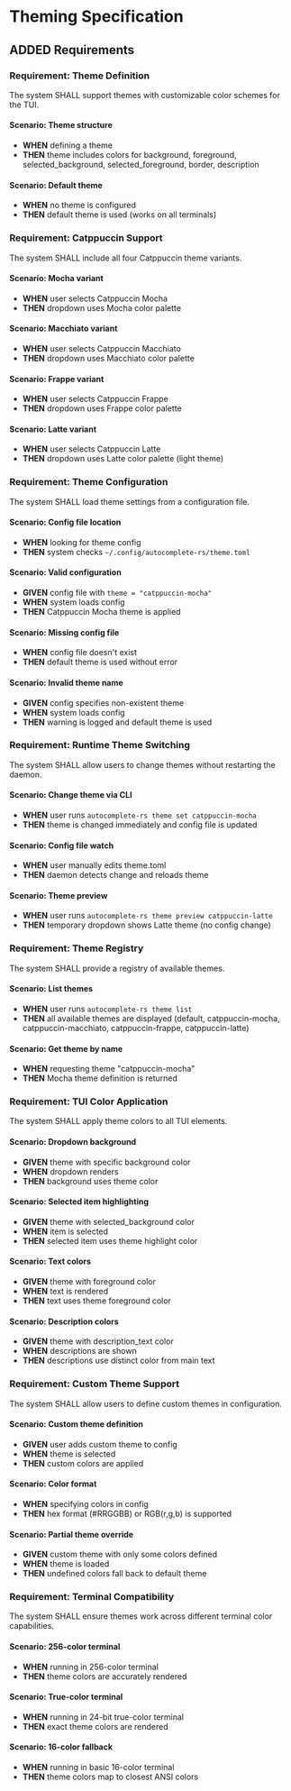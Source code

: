 # Theming Specification

## ADDED Requirements

### Requirement: Theme Definition

The system SHALL support themes with customizable color schemes for the TUI.

#### Scenario: Theme structure

- **WHEN** defining a theme
- **THEN** theme includes colors for background, foreground,
  selected_background, selected_foreground, border, description

#### Scenario: Default theme

- **WHEN** no theme is configured
- **THEN** default theme is used (works on all terminals)

### Requirement: Catppuccin Support

The system SHALL include all four Catppuccin theme variants.

#### Scenario: Mocha variant

- **WHEN** user selects Catppuccin Mocha
- **THEN** dropdown uses Mocha color palette

#### Scenario: Macchiato variant

- **WHEN** user selects Catppuccin Macchiato
- **THEN** dropdown uses Macchiato color palette

#### Scenario: Frappe variant

- **WHEN** user selects Catppuccin Frappe
- **THEN** dropdown uses Frappe color palette

#### Scenario: Latte variant

- **WHEN** user selects Catppuccin Latte
- **THEN** dropdown uses Latte color palette (light theme)

### Requirement: Theme Configuration

The system SHALL load theme settings from a configuration file.

#### Scenario: Config file location

- **WHEN** looking for theme config
- **THEN** system checks `~/.config/autocomplete-rs/theme.toml`

#### Scenario: Valid configuration

- **GIVEN** config file with `theme = "catppuccin-mocha"`
- **WHEN** system loads config
- **THEN** Catppuccin Mocha theme is applied

#### Scenario: Missing config file

- **WHEN** config file doesn't exist
- **THEN** default theme is used without error

#### Scenario: Invalid theme name

- **GIVEN** config specifies non-existent theme
- **WHEN** system loads config
- **THEN** warning is logged and default theme is used

### Requirement: Runtime Theme Switching

The system SHALL allow users to change themes without restarting the daemon.

#### Scenario: Change theme via CLI

- **WHEN** user runs `autocomplete-rs theme set catppuccin-mocha`
- **THEN** theme is changed immediately and config file is updated

#### Scenario: Config file watch

- **WHEN** user manually edits theme.toml
- **THEN** daemon detects change and reloads theme

#### Scenario: Theme preview

- **WHEN** user runs `autocomplete-rs theme preview catppuccin-latte`
- **THEN** temporary dropdown shows Latte theme (no config change)

### Requirement: Theme Registry

The system SHALL provide a registry of available themes.

#### Scenario: List themes

- **WHEN** user runs `autocomplete-rs theme list`
- **THEN** all available themes are displayed (default, catppuccin-mocha,
  catppuccin-macchiato, catppuccin-frappe, catppuccin-latte)

#### Scenario: Get theme by name

- **WHEN** requesting theme "catppuccin-mocha"
- **THEN** Mocha theme definition is returned

### Requirement: TUI Color Application

The system SHALL apply theme colors to all TUI elements.

#### Scenario: Dropdown background

- **GIVEN** theme with specific background color
- **WHEN** dropdown renders
- **THEN** background uses theme color

#### Scenario: Selected item highlighting

- **GIVEN** theme with selected_background color
- **WHEN** item is selected
- **THEN** selected item uses theme highlight color

#### Scenario: Text colors

- **GIVEN** theme with foreground color
- **WHEN** text is rendered
- **THEN** text uses theme foreground color

#### Scenario: Description colors

- **GIVEN** theme with description_text color
- **WHEN** descriptions are shown
- **THEN** descriptions use distinct color from main text

### Requirement: Custom Theme Support

The system SHALL allow users to define custom themes in configuration.

#### Scenario: Custom theme definition

- **GIVEN** user adds custom theme to config
- **WHEN** theme is selected
- **THEN** custom colors are applied

#### Scenario: Color format

- **WHEN** specifying colors in config
- **THEN** hex format (#RRGGBB) or RGB(r,g,b) is supported

#### Scenario: Partial theme override

- **GIVEN** custom theme with only some colors defined
- **WHEN** theme is loaded
- **THEN** undefined colors fall back to default theme

### Requirement: Terminal Compatibility

The system SHALL ensure themes work across different terminal color
capabilities.

#### Scenario: 256-color terminal

- **WHEN** running in 256-color terminal
- **THEN** theme colors are accurately rendered

#### Scenario: True-color terminal

- **WHEN** running in 24-bit true-color terminal
- **THEN** exact theme colors are rendered

#### Scenario: 16-color fallback

- **WHEN** running in basic 16-color terminal
- **THEN** theme colors map to closest ANSI colors
